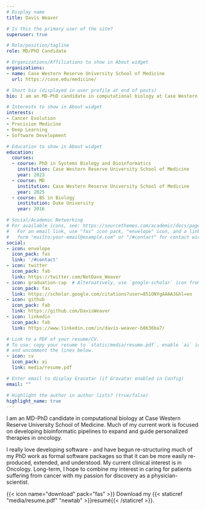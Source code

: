 ```yaml
---
# Display name
title: Davis Weaver

# Is this the primary user of the site?
superuser: true

# Role/position/tagline
role: MD/PhD Candidate

# Organizations/Affiliations to show in About widget
organizations:
- name: Case Western Reserve University School of Medicine
  url: https://case.edu/medicine/

# Short bio (displayed in user profile at end of posts)
bio: I am an MD-PhD candidate in computational biology at Case Western Reserve University School of Medicine. All positions featured on this website represent the official stance of all affiliate institutions (jk they are my own).

# Interests to show in About widget
interests:
- Cancer Evolution
- Precision Medicine
- Deep Learning
- Software Development

# Education to show in About widget
education:
  courses:
  - course: PhD in Systems Biology and Bioinformatics
    institution: Case Western Reserve University School of Medicine
    year: 2023
  - course: MD
    institution: Case Western Reserve University School of Medicine
    year: 2025
  - course: BS in Biology
    institution: Duke University
    year: 2016

# Social/Academic Networking
# For available icons, see: https://sourcethemes.com/academic/docs/page-builder/#icons
#   For an email link, use "fas" icon pack, "envelope" icon, and a link in the
#   form "mailto:your-email@example.com" or "/#contact" for contact widget.
social:
- icon: envelope
  icon_pack: fas
  link: '/#contact'
- icon: twitter
  icon_pack: fab
  link: https://twitter.com/NotDave_Weaver
- icon: graduation-cap  # Alternatively, use `google-scholar` icon from `ai` icon pack
  icon_pack: fas
  link: https://scholar.google.com/citations?user=851ONYgAAAAJ&hl=en
- icon: github
  icon_pack: fab
  link: https://github.com/DavisWeaver
- icon: linkedin
  icon_pack: fab
  link: https://www.linkedin.com/in/davis-weaver-b8636ba7/

# Link to a PDF of your resume/CV.
# To use: copy your resume to `static/media/resume.pdf`, enable `ai` icons in `params.toml`, 
# and uncomment the lines below.
- icon: cv
  icon_pack: ai
  link: media/resume.pdf

# Enter email to display Gravatar (if Gravatar enabled in Config)
email: ""

# Highlight the author in author lists? (true/false)
highlight_name: true
---
```


I am an MD-PhD candidate in computational biology at Case Western Reserve University School of Medicine. Much of my current work is focused on developing bioinformatic pipelines to expand and guide personalized therapies in oncology. 

I really love developing software - and have begun re-structuring much of my PhD work as formal software packages so that it can be more easily re-produced, extended, and understood. My current clinical interest is in Oncology. Long-term, I hope to combine my interest in caring for patients suffering from cancer with my passion for discovery as a physician-scientist.


{{< icon name="download" pack="fas" >}} Download my {{< staticref "media/resume.pdf" "newtab" >}}resumé{{< /staticref >}}.

